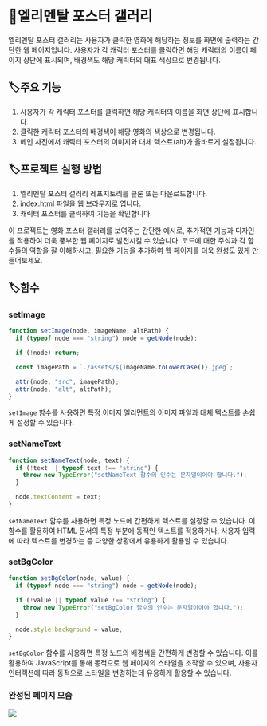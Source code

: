 # 🥰엘리멘탈 포스터 갤러리
엘리멘탈 포스터 갤러리는 사용자가 클릭한 영화에 해당하는 정보를 화면에 출력하는 간단한 웹 페이지입니다. 사용자가 각 캐릭터 포스터를 클릭하면 해당 캐릭터의 이름이 페이지 상단에 표시되며, 배경색도 해당 캐릭터의 대표 색상으로 변경됩니다.

## 🏷️주요 기능
1. 사용자가 각 캐릭터 포스터를 클릭하면 해당 캐릭터의 이름을 화면 상단에 표시합니다.
2. 클릭한 캐릭터 포스터의 배경색이 해당 영화의 색상으로 변경됩니다.
3. 메인 사진에서 캐릭터 포스터의 이미지와 대체 텍스트(alt)가 올바르게 설정됩니다.
## 🏷️프로젝트 실행 방법
1. 엘리멘탈 포스터 갤러리 레포지토리를 클론 또는 다운로드합니다.
2. index.html 파일을 웹 브라우저로 엽니다.
3. 캐릭터 포스터를 클릭하여 기능을 확인합니다.

이 프로젝트는 영화 포스터 갤러리를 보여주는 간단한 예시로, 추가적인 기능과 디자인을 적용하여 더욱 풍부한 웹 페이지로 발전시킬 수 있습니다. 코드에 대한 주석과 각 함수들의 역할을 잘 이해하시고, 필요한 기능을 추가하여 웹 페이지를 더욱 완성도 있게 만들어보세요.

## 🏷️함수
### setImage
```js
function setImage(node, imageName, altPath) {
  if (typeof node === "string") node = getNode(node);

  if (!node) return;

  const imagePath = `./assets/${imageName.toLowerCase()}.jpeg`;

  attr(node, "src", imagePath);
  attr(node, "alt", altPath);
}
```
`setImage` 함수를 사용하면 특정 이미지 엘리먼트의 이미지 파일과 대체 텍스트를 손쉽게 설정할 수 있습니다.
### setNameText
```js
function setNameText(node, text) {
  if (!text || typeof text !== "string") {
    throw new TypeError("setNameText 함수의 인수는 문자열이어야 합니다.");
  }

  node.textContent = text;
}
```
`setNameText` 함수를 사용하면 특정 노드에 간편하게 텍스트를 설정할 수 있습니다. 이 함수를 활용하여 HTML 문서의 특정 부분에 동적인 텍스트를 적용하거나, 사용자 입력에 따라 텍스트를 변경하는 등 다양한 상황에서 유용하게 활용할 수 있습니다. 
### setBgColor
```js
function setBgColor(node, value) {
  if (typeof node === "string") node = getNode(node);

  if (!value || typeof value !== "string") {
    throw new TypeError("setBgColor 함수의 인수는 문자열이어야 합니다.");
  }

  node.style.background = value;
}
```
`setBgColor` 함수를 사용하면 특정 노드의 배경색을 간편하게 변경할 수 있습니다. 이를 활용하여 JavaScript를 통해 동적으로 웹 페이지의 스타일을 조작할 수 있으며, 사용자 인터랙션에 따라 동적으로 스타일을 변경하는데 유용하게 활용할 수 있습니다.

### 완성된 페이지 모습
![](https://velog.velcdn.com/images/pearlx_x/post/8e737609-1fbe-4b9c-ae40-b6b7f8fa719e/image.gif)